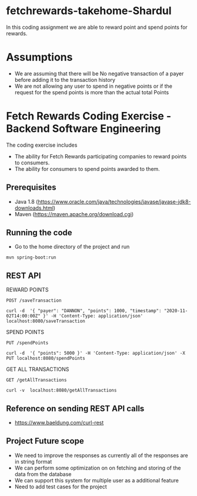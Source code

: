 # fetchrewards-takehome-Shardul
In this coding assignment we are able to reward point and spend points for rewards.

# Assumptions
- We are assuming that there will be No negative transaction of a payer before adding it to the transaction history
- We are not allowing any user to spend in negative points or if the request for the spend points is more than the actual total Points

# Fetch Rewards Coding Exercise - Backend Software Engineering

The coding exercise includes 
- The ability for Fetch Rewards participating companies to reward points to consumers.
- The ability for consumers to spend points awarded to them.

## Prerequisites
- Java 1.8 (https://www.oracle.com/java/technologies/javase/javase-jdk8-downloads.html)
- Maven (https://maven.apache.org/download.cgi)

## Running the code
- Go to the home directory of the project and run 

```
mvn spring-boot:run
```

## REST API

REWARD POINTS

`POST /saveTransaction`

```
curl -d  '{ "payer": "DANNON", "points": 1000, "timestamp": "2020-11-02T14:00:00Z" }' -H 'Content-Type: application/json' localhost:8080/saveTransaction
```

SPEND POINTS

`PUT /spendPoints`

```
curl -d  '{ "points": 5000 }' -H 'Content-Type: application/json' -X PUT localhost:8080/spendPoints
```

GET ALL TRANSACTIONS

`GET /getAllTransactions`

```
curl -v  localhost:8080/getAllTransactions
```
## Reference on sending REST API calls
- https://www.baeldung.com/curl-rest

## Project Future scope
- We need to improve the responses as currently all of the responses are in string format
- We can perform some optimization on on fetching and storing of the data from the database
- We can support this system for multiple user as a additional feature
- Need to add test cases for the project

